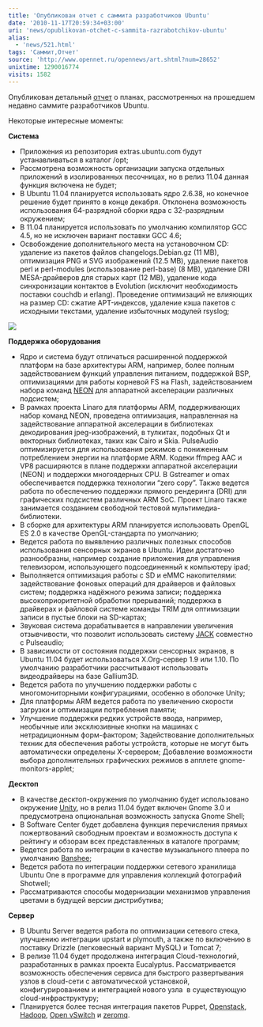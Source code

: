 ```yaml
---
title: 'Опубликован отчет c саммита разработчиков Ubuntu'
date: '2010-11-17T20:59:34+03:00'
uri: 'news/opublikovan-otchet-c-sammita-razrabotchikov-ubuntu'
alias: 
  - 'news/521.html'
tags: 'Саммит,Отчет'
source: 'http://www.opennet.ru/opennews/art.shtml?num=28652'
unixtime: 1290016774
visits: 1582
---
```

Опубликован детальный [отчет](https://wiki.ubuntu.com/UDSProceedings/N/Final) о планах, рассмотренных на прошедшем недавно саммите разработчиков Ubuntu.

Некоторые интересные моменты:     

**Система**

*   Приложения из репозитория extras.ubuntu.com будут устанавливаться в каталог /opt;
*   Рассмотрена возможность организации запуска отдельных приложений в изолированных песочницах, но в релиз 11.04 данная функция включена не будет;
*   В Ubuntu 11.04 планируется использовать ядро 2.6.38, но конечное решение будет принято в конце декабря. Отклонена возможность использования 64-разрядной сборки ядра с 32-разрядным окружением;
*   В 11.04 планируется использовать по умолчанию компилятор GCC 4.5, но не исключен вариант поставки GCC 4.6;
*   Освобождение дополнительного места на установочном CD: удаление из пакетов файлов changelogs.Debian.gz (11 MB), оптимизация PNG и SVG изображений (12.5 MB), удаление пакетов perl и perl-modules (использование perl-base) (8 MB), удаление DRI MESA-драйверов для старых карт (12 MB), удаление кода синхронизации контактов в Evolution (исключит необходимость поставки couchdb и erlang). Проведение оптимизаций не влияющих на размер CD: сжатие APT-индексов, удаление кэша пакетов c исходными текстами, удаление избыточных модулей rsyslog;

![](img/2010/11/17/20-00/uds.jpg)

**Поддержка оборудования**

*   Ядро и система будут отличаться расширенной поддержкой платформ на базе архитектуры ARM, например, более полным задействованием функций управления питанием, поддержкой BSP, оптимизациями для работы корневой FS на Flash, задействованием набора команд [NEON](http://www.arm.com/products/processors/technologies/neon.php) для аппаратной акселерации различных подсистем;
*   В рамках проекта Linaro для платформы ARM, поддерживающих набор команд NEON, проведена оптимизация, направленная на задействование аппаратной акселерации в библиотеках декодирования jpeg-изображений, в тулкитах, подобных Qt и векторных библиотеках, таких как Cairo и Skia. PulseAudio оптимизируется для использования режимов с пониженным потреблением энергии на платформе ARM. Кодеки ffmpeg AAC и VP8 расширяются в плане поддержки аппаратной акселерации (NEON) и поддержки многоядерных CPU. В Gstreamer и omax обеспечивается поддержка технологии “zero copy”. Также ведется работа по обеспечению поддержки прямого рендеринга (DRI) для графических подсистем различных ARM SoC. Проект Linaro также занимается созданием свободной тестовой мультимедиа-библиотеки.
*   В сборке для архитектуры ARM планируется использовать OpenGL ES 2.0 в качестве OpenGL-стандарта по умолчанию;
*   Ведется работа по выявлению различных полезных способов использования сенсорных экранов в Ubuntu. Идеи достаточно разнообразны, например создание приложения для управления телевизором, использующего подсоединенный к компьютеру ipad;
*   Выполняется оптимизация работы с SD и eMMC накопителями: задействование фоновых операций для драйверов и файловых систем; поддержка надёжного режима записи; поддержка высокоприоритетной обработки прерываний; поддержка в драйверах и файловой системе команды TRIM для оптимизации записи в пустые блоки на SD-картах;
*   Звуковая система дорабатывается в направлении увеличения отзывчивости, что позволит использовать систему [JACK](http://jackaudio.org/) совместно с Pulseaudio;
*   В зависимости от состояния поддержки сенсорных экранов, в Ubuntu 11.04 будет использоваться X.Org-сервер 1.9 или 1.10. По умолчанию разработчики рассчитывают использовать видеодрайверы на базе Gallium3D.
*   Ведется работа по улучшению поддержки работы с многомониторными конфигурациями, особенно в оболочке Unity;
*   Для платформы ARM ведется работа по увеличению скорости загрузки и оптимизации потребления памяти;
*   Улучшение поддержки редких устройств ввода, например, необычные или эксклюзивные кнопки на машинах с нетрадиционным форм-фактором; Задействование дополнительных техник для обеспечения работы устройств, которые не могут быть автоматически определены X-сервером; Добавление возможности выбора дополнительных графических режимов в апплете gnome-monitors-applet;

**Десктоп**

*   В качестве десктоп-окружения по умолчанию будет использовано окружение [Unity](https://launchpad.net/unity), но в релиз 11.04 будет включен Gnome 3.0 и предусмотрена опциональная возможность запуска Gnome Shell;
*   В Software Center будет добавлена функция перечисления прямых пожертвований свободным проектам и возможность доступа к рейтингу и обзорам всех представленных в каталоге программ;
*   Ведется работа по интеграции в качестве музыкального плеера по умолчанию [Banshee](http://banshee.fm/);
*   Ведется работа по интеграции поддержки сетевого хранилища  Ubuntu One в программе для управления коллекций фотографий Shotwell;
*   Рассматриваются способы модернизации механизмов управления цветами в будущей версии дистрибутива;

**Сервер**

*   В Ubuntu Server ведется работа по оптимизации сетевого стека, улучшению интеграции upstart и plymouth, а также по включению в поставку Drizzle (легковесный вариант MySQL) и Tomcat 7;
*   В релизе 11.04 будет продолжена интеграция Cloud-технологий, разработанных в рамках проекта Eucalyptus. Рассматривается возможность обеспечения сервиса для быстрого развертывания узлов в cloud-сети с автоматической установкой, конфигурированием и интеграцией нового узла  в существующую cloud-инфраструктуру;
*   Планируется более тесная интеграция пакетов Puppet, [Openstack](http://openstack.org/), [Hadoop](http://hadoop.apache.org/), [Open vSwitch](http://openvswitch.org/) и [zeromq](http://www.zeromq.org/).
